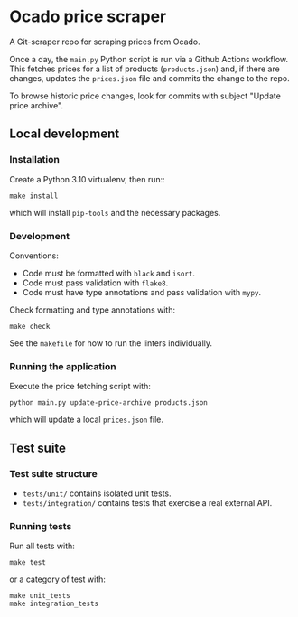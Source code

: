 # Ocado price scraper

A Git-scraper repo for scraping prices from Ocado.

Once a day, the `main.py` Python script is run via a Github Actions workflow.
This fetches prices for a list of products (`products.json`) and, if there are
changes, updates the `prices.json` file and commits the change to the repo.

To browse historic price changes, look for commits with subject "Update price
archive".

## Local development

### Installation

Create a Python 3.10 virtualenv, then run::

    make install

which will install `pip-tools` and the necessary packages.

### Development

Conventions:

- Code must be formatted with `black` and `isort`.
- Code must pass validation with `flake8`.
- Code must have type annotations and pass validation with `mypy`.

Check formatting and type annotations with:

    make check

See the `makefile` for how to run the linters individually.

### Running the application

Execute the price fetching script with:

    python main.py update-price-archive products.json

which will update a local `prices.json` file.

## Test suite

### Test suite structure

- `tests/unit/` contains isolated unit tests.
- `tests/integration/` contains tests that exercise a real external API.

### Running tests

Run all tests with:

    make test

or a category of test with:

    make unit_tests
    make integration_tests
